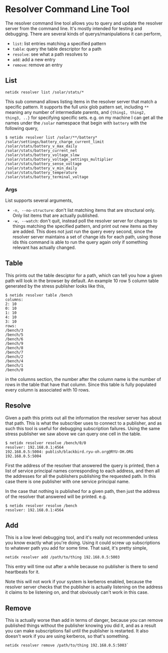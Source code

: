 # Resolver Command Line Tool

The resolver command line tool allows you to query and update the
resolver server from the command line. It's mostly intended for
testing and debugging. There are several kinds of querys/manipulations it can perform,

- `list`: list entries matching a specified pattern
- `table`: query the table descriptor for a path
- `resolve`: see what a path resolves to
- `add`: add a new entry
- `remove`: remove an entry

## List

`netidx resolver list /solar/stats/*`

This sub command allows listing items in the resolver server that
match a specific pattern. It supports the full unix glob pattern set,
including `**` meaning any number of intermediate parents, and
`{thing1, thing2, thing3, ..}` for specifying specific sets. e.g. on
my machine I can get all the names under the `/solar` namespace that
begin with `battery` with the following query,

```
$ netidx resolver list /solar/**/battery*
/solar/settings/battery_charge_current_limit
/solar/stats/battery_v_max_daily
/solar/stats/battery_current_net
/solar/stats/battery_voltage_slow
/solar/stats/battery_voltage_settings_multiplier
/solar/stats/battery_sense_voltage
/solar/stats/battery_v_min_daily
/solar/stats/battery_temperature
/solar/stats/battery_terminal_voltage
```

### Args

List supports several arguments,

- `-n, --no-structure`: don't list matching items that are structural
  only. Only list items that are actually published.
- `-w, --watch`: don't quit, instead poll the resolver server for
  changes to things matching the specified pattern, and print out new
  items as they are added. This does not just run the query every
  second, since the resolver server maintains a set of change ids for
  each path, using those ids this command is able to run the query
  again only if something relevant has actually changed.

## Table

This prints out the table desciptor for a path, which can tell you how
a given path will look in the browser by default. An example 10 row 5
column table generated by the stress publisher looks like this,

```
$ netidx resolver table /bench
columns:
2: 10
0: 10
1: 10
4: 10
3: 10
rows:
/bench/3
/bench/5
/bench/6
/bench/9
/bench/8
/bench/7
/bench/2
/bench/4
/bench/1
/bench/0
```

in the columns section, the number after the column name is the number
of rows in the table that have that column. Since this table is fully
populated every column is associated with 10 rows.

## Resolve

Given a path this prints out all the information the resolver server
has about that path. This is what the subscriber uses to connect to a
publisher, and as such this tool is useful for debugging subscription
failures. Using the same stress publisher we saw above we can query
one cell in the table.

```
$ netidx resolver resolve /bench/0/0
resolver: 192.168.0.1:4564
192.168.0.5:5004: publish/blackbird.ryu-oh.org@RYU-OH.ORG
192.168.0.5:5004
```

First the address of the resolver that answered the query is printed,
then a list of service principal names corresponding to each address,
and then all the addresses for all the publishers publishing the
requested path. In this case there is one publisher with one service
principal name.

In the case that nothing is published for a given path, then just the
address of the resolver that answered will be printed. e.g.

```
$ netidx resolver resolve /bench
resolver: 192.168.0.1:4564
```

## Add

This is a low level debugging tool, and it's really not recommended
unless you know exactly what you're doing. Using it could screw up
subscriptions to whatever path you add for some time. That said, it's
pretty simple,

```
netidx resolver add /path/to/thing 192.168.0.5:5003
```

This entry will time out after a while because no publisher is there
to send heartbeats for it.

Note this will not work if your system is kerberos enabled, because
the resolver server checks that the publisher is actually listening on
the address it claims to be listening on, and that obviously can't
work in this case.

## Remove

This is actually worse than add in terms of danger, because you can
remove published things without the publisher knowing you did it, and
as a result you can make subscriptions fail until the publisher is
restarted. It also doesn't work if you are using kerberos, so that's something.

```
netidx resolver remove /path/to/thing 192.168.0.5:5003`
```
